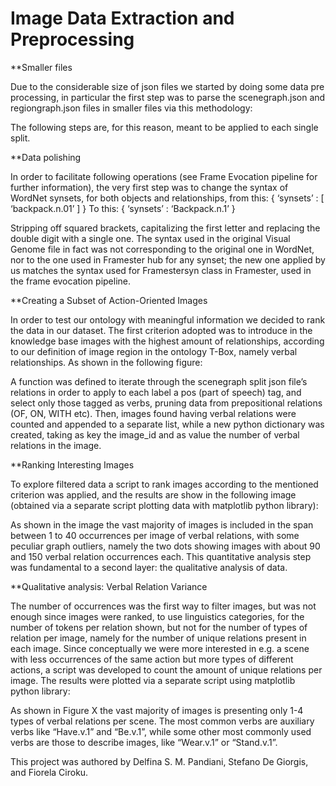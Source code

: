 # Image Data Extraction and Preprocessing

**Smaller files

Due to the considerable size of json files we started by doing some data pre processing, in particular the first step was to parse the scenegraph.json and regiongraph.json files in smaller files via this methodology:



The following steps are, for this reason, meant to be applied to each single split.

**Data polishing

In order to facilitate following operations (see Frame Evocation pipeline for further information), the very first step was to change the syntax of WordNet synsets, for both objects and relationships, from this:
{
‘synsets’ : [ ‘backpack.n.01’ ]
}
To this:
{
‘synsets’ : ‘Backpack.n.1’
}

Stripping off squared brackets, capitalizing the first letter and replacing the double digit with a single one. The syntax used in the original Visual Genome file in fact was not corresponding to the original one in WordNet, nor to the one used in Framester hub for any synset; the new one applied by us matches the syntax used for Framestersyn class in Framester, used in the frame evocation pipeline.

**Creating a Subset of Action-Oriented Images

In order to test our ontology with meaningful information we decided to rank the data in our dataset. The first criterion adopted was to introduce in the knowledge base images with the highest amount of relationships, according to our definition of image region in the ontology T-Box, namely verbal relationships.
As shown in the following figure:



A function was defined to iterate through the scenegraph split json file’s relations in order to apply to each label a pos (part of speech) tag, and select only those tagged as verbs, pruning data from prepositional relations (OF, ON, WITH etc). 
Then, images found having verbal relations were counted and appended to a separate list, while a new python dictionary was created, taking as key the image_id and as value the number of verbal relations in the image.

**Ranking Interesting Images

To explore filtered data a script to rank images according to the mentioned criterion was applied, and the results are show in the following image (obtained via a separate script plotting data with matplotlib python library):


As shown in the image the vast majority of images is included in the span between 1 to 40 occurrences per image of verbal relations, with some peculiar graph outliers, namely the two dots showing images with about 90 and 150 verbal relation occurrences each.
This quantitative analysis step was fundamental to a second layer: the qualitative analysis of data.

**Qualitative analysis: Verbal Relation Variance

The number of occurrences was the first way to filter images, but was not enough since images were ranked, to use linguistics categories, for the number of tokens per relation shown, but not for the number of types of relation per image, namely for the number of unique relations present in each image. Since conceptually we were more interested in e.g. a scene with less occurrences of the same action but more types of different actions, a script was developed to count the amount of unique relations per image.
The results were plotted via a separate script using matplotlib python library:


As shown in Figure X the vast majority of images is presenting only 1-4 types of verbal relations per scene. The most common verbs are auxiliary verbs like “Have.v.1” and “Be.v.1”, while some other most commonly used verbs are those to describe images, like “Wear.v.1” or “Stand.v.1”.

This project was authored by Delfina S. M. Pandiani, Stefano De Giorgis, and Fiorela Ciroku.
